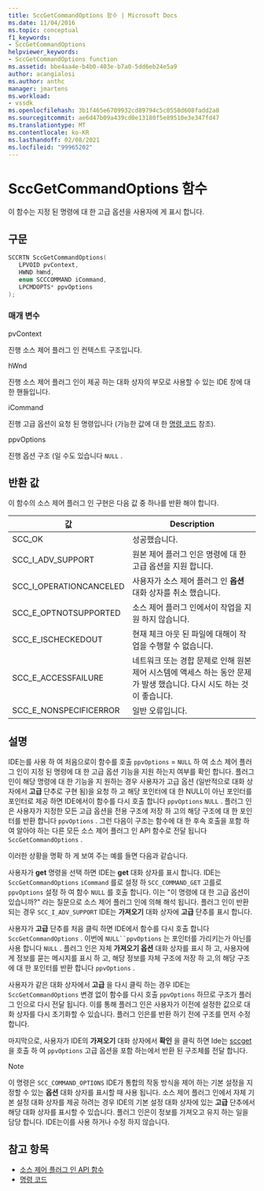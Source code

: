 ```yaml
---
title: SccGetCommandOptions 함수 | Microsoft Docs
ms.date: 11/04/2016
ms.topic: conceptual
f1_keywords:
- SccGetCommandOptions
helpviewer_keywords:
- SccGetCommandOptions function
ms.assetid: bbe4aa4e-b4b0-403e-b7a0-5dd6eb24e5a9
author: acangialosi
ms.author: anthc
manager: jmartens
ms.workload:
- vssdk
ms.openlocfilehash: 3b1f465e6709932cd89794c5c0558d608fadd2a8
ms.sourcegitcommit: ae6d47b09a439cd0e13180f5e89510e3e347fd47
ms.translationtype: MT
ms.contentlocale: ko-KR
ms.lasthandoff: 02/08/2021
ms.locfileid: "99965202"
---
```

# <a name="sccgetcommandoptions-function"></a>SccGetCommandOptions 함수
이 함수는 지정 된 명령에 대 한 고급 옵션을 사용자에 게 표시 합니다.

## <a name="syntax"></a>구문

```cpp
SCCRTN SccGetCommandOptions(
   LPVOID pvContext,
   HWND hWnd,
   enum SCCCOMMAND iCommand,
   LPCMDOPTS* ppvOptions
);
```

### <a name="parameters"></a>매개 변수
 pvContext

진행 소스 제어 플러그 인 컨텍스트 구조입니다.

 hWnd

진행 소스 제어 플러그 인이 제공 하는 대화 상자의 부모로 사용할 수 있는 IDE 창에 대 한 핸들입니다.

 iCommand

진행 고급 옵션이 요청 된 명령입니다 (가능한 값에 대 한 [명령 코드](../extensibility/command-code-enumerator.md) 참조).

 ppvOptions

진행 옵션 구조 (일 수도 있습니다 `NULL` .

## <a name="return-value"></a>반환 값
 이 함수의 소스 제어 플러그 인 구현은 다음 값 중 하나를 반환 해야 합니다.

|값|Description|
|-----------|-----------------|
|SCC_OK|성공했습니다.|
|SCC_I_ADV_SUPPORT|원본 제어 플러그 인은 명령에 대 한 고급 옵션을 지원 합니다.|
|SCC_I_OPERATIONCANCELED|사용자가 소스 제어 플러그 인 **옵션** 대화 상자를 취소 했습니다.|
|SCC_E_OPTNOTSUPPORTED|소스 제어 플러그 인에서이 작업을 지원 하지 않습니다.|
|SCC_E_ISCHECKEDOUT|현재 체크 아웃 된 파일에 대해이 작업을 수행할 수 없습니다.|
|SCC_E_ACCESSFAILURE|네트워크 또는 경합 문제로 인해 원본 제어 시스템에 액세스 하는 동안 문제가 발생 했습니다. 다시 시도 하는 것이 좋습니다.|
|SCC_E_NONSPECIFICERROR|일반 오류입니다.|

## <a name="remarks"></a>설명
 IDE는를 사용 하 여 처음으로이 함수를 호출 `ppvOptions` = `NULL` 하 여 소스 제어 플러그 인이 지정 된 명령에 대 한 고급 옵션 기능을 지원 하는지 여부를 확인 합니다. 플러그 인이 해당 명령에 대 한 기능을 지 원하는 경우 사용자가 고급 옵션 (일반적으로 대화 상자에서 **고급** 단추로 구현 됨)을 요청 하 고 해당 포인터에 대 한 NULL이 아닌 포인터를 포인터로 제공 하면 IDE에서이 함수를 다시 호출 합니다 `ppvOptions` `NULL` . 플러그 인은 사용자가 지정한 모든 고급 옵션을 전용 구조에 저장 하 고의 해당 구조에 대 한 포인터를 반환 합니다 `ppvOptions` . 그런 다음이 구조는 함수에 대 한 후속 호출을 포함 하 여 알아야 하는 다른 모든 소스 제어 플러그 인 API 함수로 전달 됩니다 `SccGetCommandOptions` .

 이러한 상황을 명확 하 게 보여 주는 예를 들면 다음과 같습니다.

 사용자가 **get** 명령을 선택 하면 IDE는 **get** 대화 상자를 표시 합니다. IDE는 `SccGetCommandOptions` `iCommand` 를로 설정 하 `SCC_COMMAND_GET` 고를로 `ppvOptions` 설정 하 여 함수 `NULL` 를 호출 합니다. 이는 "이 명령에 대 한 고급 옵션이 있습니까?" 라는 질문으로 소스 제어 플러그 인에 의해 해석 됩니다. 플러그 인이 반환 되는 경우 `SCC_I_ADV_SUPPORT` IDE는 **가져오기** 대화 상자에 **고급** 단추를 표시 합니다.

 사용자가 **고급** 단추를 처음 클릭 하면 IDE에서 함수를 다시 호출 합니다 `SccGetCommandOptions` . 이번에 `NULL``ppvOptions` 는 포인터를 가리키는가 아닌를 사용 합니다 `NULL` . 플러그 인은 자체 **가져오기 옵션** 대화 상자를 표시 하 고, 사용자에 게 정보를 묻는 메시지를 표시 하 고, 해당 정보를 자체 구조에 저장 하 고,의 해당 구조에 대 한 포인터를 반환 합니다 `ppvOptions` .

 사용자가 같은 대화 상자에서 **고급** 을 다시 클릭 하는 경우 IDE는 `SccGetCommandOptions` 변경 없이 함수를 다시 호출 `ppvOptions` 하므로 구조가 플러그 인으로 다시 전달 됩니다. 이를 통해 플러그 인은 사용자가 이전에 설정한 값으로 대화 상자를 다시 초기화할 수 있습니다. 플러그 인은를 반환 하기 전에 구조를 먼저 수정 합니다.

 마지막으로, 사용자가 IDE의 **가져오기** 대화 상자에서 **확인** 을 클릭 하면 Ide는 [sccget](../extensibility/sccget-function.md)을 호출 하 여 `ppvOptions` 고급 옵션을 포함 하는에서 반환 된 구조체를 전달 합니다.

> [!NOTE]
> 이 명령은 `SCC_COMMAND_OPTIONS` IDE가 통합의 작동 방식을 제어 하는 기본 설정을 지정할 수 있는 **옵션** 대화 상자를 표시할 때 사용 됩니다. 소스 제어 플러그 인에서 자체 기본 설정 대화 상자를 제공 하려는 경우 IDE의 기본 설정 대화 상자에 있는 **고급** 단추에서 해당 대화 상자를 표시할 수 있습니다. 플러그 인은이 정보를 가져오고 유지 하는 일을 담당 합니다. IDE는이를 사용 하거나 수정 하지 않습니다.

## <a name="see-also"></a>참고 항목
- [소스 제어 플러그 인 API 함수](../extensibility/source-control-plug-in-api-functions.md)
- [명령 코드](../extensibility/command-code-enumerator.md)
